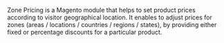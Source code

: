 Zone Pricing is a Magento module that helps to set product prices according to visitor geographical location. It enables to adjust prices for zones (areas / locations / countries / regions / states), by providing either fixed or percentage discounts for a particular product.